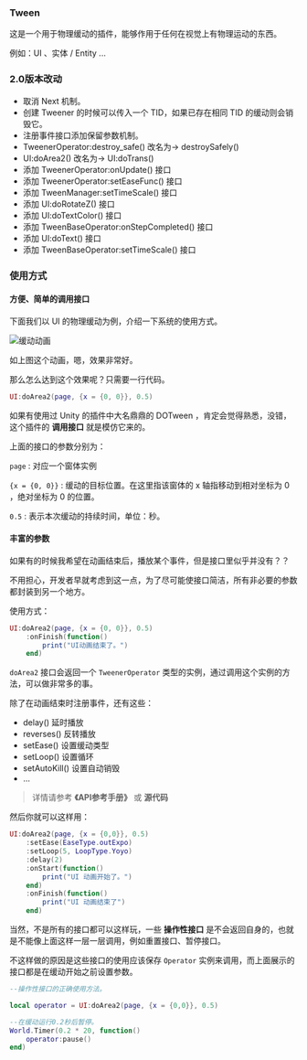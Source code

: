 ### Tween

这是一个用于物理缓动的插件，能够作用于任何在视觉上有物理运动的东西。

例如：UI 、实体 / Entity ...

### 2.0版本改动
- 取消 Next 机制。
- 创建 Tweener 的时候可以传入一个 TID，如果已存在相同 TID 的缓动则会销毁它。
- 注册事件接口添加保留参数机制。
- TweenerOperator:destroy_safe() 改名为-> destroySafely()
- UI:doArea2() 改名为-> UI:doTrans()
- 添加 TweenerOperator:onUpdate() 接口
- 添加 TweenerOperator:setEaseFunc() 接口
- 添加 TweenManager:setTimeScale() 接口
- 添加 UI:doRotateZ() 接口
- 添加 UI:doTextColor() 接口
- 添加 TweenBaseOperator:onStepCompleted() 接口
- 添加 UI:doText() 接口
- 添加 TweenBaseOperator:setTimeScale() 接口

### 使用方式

#### 方便、简单的调用接口

下面我们以 UI 的物理缓动为例，介绍一下系统的使用方式。

![缓动动画](.\resources\example.gif)

如上图这个动画，嗯，效果非常好。

那么怎么达到这个效果呢？只需要一行代码。

```lua
UI:doArea2(page, {x = {0, 0}}, 0.5)
```

如果有使用过 Unity 的插件中大名鼎鼎的 DOTween ，肯定会觉得熟悉，没错，这个插件的 **调用接口** 就是模仿它来的。

上面的接口的参数分别为：

`page` : 对应一个窗体实例

`{x = {0, 0}}` : 缓动的目标位置。在这里指该窗体的 x 轴指移动到相对坐标为 0 ，绝对坐标为 0 的位置。

`0.5` : 表示本次缓动的持续时间，单位：秒。



#### 丰富的参数

如果有的时候我希望在动画结束后，播放某个事件，但是接口里似乎并没有？？

不用担心，开发者早就考虑到这一点，为了尽可能使接口简洁，所有非必要的参数都封装到另一个地方。

使用方式：

```lua
UI:doArea2(page, {x = {0, 0}}, 0.5)
	:onFinish(function()
        print("UI动画结束了。")
    end)
```

`doArea2` 接口会返回一个 `TweenerOperator` 类型的实例，通过调用这个实例的方法，可以做非常多的事。

除了在动画结束时注册事件，还有这些：

- delay() 延时播放
- reverses() 反转播放
- setEase() 设置缓动类型
- setLoop() 设置循环
- setAutoKill() 设置自动销毁
- ...

> 详情请参考 **《API参考手册》** 或 **源代码**

然后你就可以这样用：

```lua
UI:doArea2(page, {x = {0,0}}, 0.5)
	:setEase(EaseType.outExpo)
	:setLoop(5, LoopType.Yoyo)
	:delay(2)
	:onStart(function()
    	print("UI 动画开始了。")
    end)
	:onFinish(function()
    	print("UI 动画结束了")
    end)
```

当然，不是所有的接口都可以这样玩，一些 **操作性接口** 是不会返回自身的，也就是不能像上面这样一层一层调用，例如重置接口、暂停接口。

不这样做的原因是这些接口的使用应该保存 `Operator` 实例来调用，而上面展示的接口都是在缓动开始之前设置参数。

```lua
--操作性接口的正确使用方法。

local operator = UI:doArea2(page, {x = {0,0}}, 0.5)

--在缓动运行0.2秒后暂停。
World.Timer(0.2 * 20, function()
	operator:pause()    
end)
```





